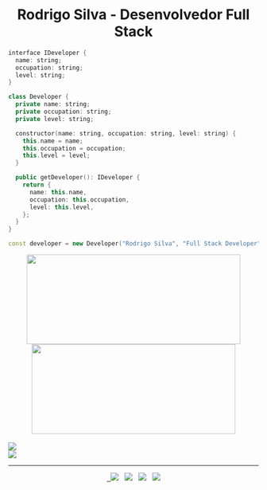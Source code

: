 <h1 align="center" display="inline">Rodrigo Silva - Desenvolvedor Full Stack</h1>

```cpp
interface IDeveloper {
  name: string;
  occupation: string;
  level: string;
}

class Developer {
  private name: string;
  private occupation: string;
  private level: string;

  constructor(name: string, occupation: string, level: string) {
    this.name = name;
    this.occupation = occupation;
    this.level = level;
  }

  public getDeveloper(): IDeveloper {
    return {
      name: this.name,
      occupation: this.occupation,
      level: this.level,
    };
  }
}

const developer = new Developer("Rodrigo Silva", "Full Stack Developer", "Júnior");
```

<div align="center" display="inline">
  <a href="https://github.com/Rodrigodeveloperjr">
  <img height="180em" src="https://github-readme-stats.vercel.app/api?username=Rodrigodeveloperjr&show_icons=true&theme=transparent&hide_border=true&count_private=true" width="430px"/>
  <img height="180em" src="https://github-readme-stats.vercel.app/api/top-langs/?username=Rodrigodeveloperjr&layout=compact&theme=transparent&hide_border=true" width="410px"/>
</div>

<br />

<div align="center" style="display: flex; flex-direction: column;">
  <img src="https://skillicons.dev/icons?i=html,css,js,ts,react,styledcomponents,tailwind,redux,jest,nodejs,express,prisma,python,django,postgres" />
  <img src="https://skillicons.dev/icons?i=mysql,mongodb,docker,figma,git" />
</div>

----

<div align="center">
  &nbsp;
  <a href="https://www.linkedin.com/in/rodrigo-de-jesus-silva/" alt="Link para Linkedin" rel="noreferrer" target="_blank">
  <img src="https://img.shields.io/badge/LinkedIn-0077B5?style=for-the-badge&logo=linkedin&logoColor=white" /></a>
  &nbsp;
  <a href="mailto:rodrigojsdeveloper@gmail.com" alt="Link para Gmail" rel="noreferrer" target="_blank">
  <img src="https://img.shields.io/badge/Gmail-D14836?style=for-the-badge&logo=gmail&logoColor=white" /></a>
  &nbsp;
  <a href="https://www.instagram.com/eaedigooo/" alt="Link para Instagram" rel="noreferrer" target="_blank">
  <img src="https://img.shields.io/badge/-Instagram-%23E4405F?style=for-the-badge&logo=instagram&logoColor=white"></a>
  &nbsp;
  <a href="https://portfolio-rodrigo-silva.vercel.app/" alt="Link para meu Portfólio" rel="noreferrer" target="_blank">
  <img src="https://img.shields.io/badge/Portfólio-553098?style=for-the-badge" /></a>
</div>

